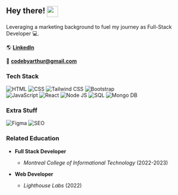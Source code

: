 ## Hey there! <img src="https://media.tenor.com/3hLApZ6BdD8AAAAi/doge.gif" width="30" align="top">

Leveraging a marketing background to fuel my journey as Full-Stack Developer 💻.

🌎 **[LinkedIn](https://www.linkedin.com/in/arthur-duboks/)**

📧 **codebyarthur@gmail.com**

### Tech Stack

![HTML](https://img.shields.io/badge/-HTML5-333?style=flat-square&logo=html5)
![CSS](https://img.shields.io/badge/-CSS3-333?style=flat-square&logo=css3&logoColor=10a0dc)
![Tailwind CSS](https://img.shields.io/badge/-Tailwind%20CSS-333?style=flat-square&logo=tailwind-css&logoColor=06b6d4)
![Bootstrap](https://img.shields.io/badge/-Bootstrap-333?style=flat-square&logo=bootstrap)<br>
![JavaScript](https://img.shields.io/badge/-JavaScript-333?style=flat-square&logo=javascript)
![React](https://img.shields.io/badge/-React-333?style=flat-square&logo=react)
![Node JS](https://img.shields.io/badge/-Node%20JS-333?style=flat-square&logo=node.js)
![SQL](https://img.shields.io/badge/-SQL-333?style=flat-square&logo=sqlite)
![Mongo DB](https://img.shields.io/badge/-Mongo%20DB-333?style=flat-square&logo=mongodb)

### Extra Stuff

![Figma](https://img.shields.io/badge/-Figma-333?style=flat-square&logo=figma)
![SEO](https://img.shields.io/badge/-SEO-333?style=flat-square&logo=google)

### Related Education

- **Full Stack Developer**
  - *Montreal College of Informational Technology* (2022-2023)

- **Web Developer**
  - *Lighthouse Labs* (2022)
